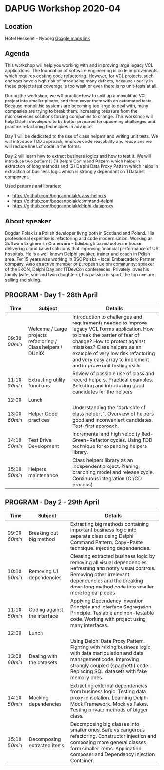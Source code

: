 ﻿# DAPUG Workshop 2020-04

## Location

Hotel Hesselet - Nyborg  [Google maps link](https://www.google.dk/maps/place/Hotel+Hesselet/@55.320175,10.8081974,17z/data=!3m1!4b1!4m8!3m7!1s0x464d3efe22ab0437:0x54d922fbc7d9d314!5m2!4m1!1i2!8m2!3d55.320175!4d10.8103861)

## Agenda

This workshop will help you working with and improving large legacy VCL applications. The foundation of software engineering is code improvements which requires existing code refactoring. However, for VCL projects, such changes have a high risk of introducing many defects, because usually in these projects test coverage is too weak or even there is no unit-tests at all.

During the workshop, we will practice how to split up a monolithic VCL project into smaller pieces, and then cover them with an automated tests. Because monolithic systems are becoming too large to deal with, many companies are trying to break them. Increasing pressure from the microservices solutions forcing companies to change. This workshop will help Delphi developers to be better prepared for upcoming challenges and practice refactoring techniques in advance.

Day 1 will be dedicated to the use of class helpers and writing unit tests. We will introduce TDD approach, improve code readability and reuse and we will reduce lines of code in the forms.

Day 2 will learn how to extract business logics and how to test it. We will introduce two patterns: (1) Delphi Command Pattern which helps in extraction of long methods and (2) Delphi Data Proxy Pattern which helps in extraction of business logic which is strongly dependant on TDataSet component.

Used patterns and libraries:
  - https://github.com/bogdanpolak/class-helpers
  - https://github.com/bogdanpolak/command-delphi
  - https://github.com/bogdanpolak/delphi-dataproxy

## About speaker

Bogdan Polak is a Polish developer living both in Scotland and Poland. His professional expertise is refactoring and code modernisation. Working as Software Engineer in Craneware - Edinburgh based software house delivering cloud based solutions that improving financial performance of US hospitals. He is a well known Delphi speaker, trainer and coach in Polish area. For 15 years was working in BSC Polska - local Embarcadero Partner company. Also an active member of European Delphi community: speaker of the EKON, Delphi Day and ITDevCon conferences. Privately loves his family (wife, son and twin daughters), his passion is sport, the top one are sailing and skiing.

## PROGRAM - Day 1 - 28th April

| Time | Subject | Details |
| --- | --- | --- |
| 09:30 *80min* | Welcome / Large projects refactoring / Class helpers / DUnitX  | Introduction to challenges and requirements needed to improve legacy VCL Forms application. How to break the barrier of fear of change? How to protect against mistakes? Class helpers as an example of very low risk refactoring and very easy array to implement and improve unit testing skills |
| 11:10 *50min* | Extracting utility functions | Review of possible use of class and record helpers. Practical examples. Selecting and introducing good candidates for the helpers |
| 12:00 | Lunch | |
| 13:00 *60min* | Helper Good practices | Understanding the “dark side of class helpers”. Overview of helpers good and inconvenient candidates. Test-first approach. |
| 14:10 *50min* | Test Drive Development | Incremental and high velocity Red-Green-Refactor cycles. Using TDD technique for expanding helpers library. |
| 15:10 *50min* | Helpers maintenance | Class helpers library as an independent project. Planing, branching model and release cycle. Continuous integration (CI/CD process). |

## PROGRAM - Day 2 - 29th April

| Time | Subject | Details |
| --- | --- | --- |
| 09:00 *60min* | Breaking out big method | Extracting big methods containing important business logic into separate class using Delphi Command Pattern. Copy-Paste technique. Injecting dependencies. |
| 10:10 *50min* | Removing UI dependencies | Cleaning extracted business logic by removing all visual dependencies. Refreshing and notify visual controls. Removing other irrelevant dependencies and the breaking down long method code into smaller more logical pieces |
| 11:10 *50min* | Coding against the interface | Applying Dependency Invention Principle and Interface Segregation Principle. Testable and non-testable code. Working with project using many interfaces. |
| 12:00 | Lunch | |
| 13:00 *60min* | Dealing with the datasets | Using Delphi Data Proxy Pattern. Fighting with mixing business logic with data manipulation and data management code. Improving strongly coupled (spaghetti) code. Replacing SQL datasets with fake memory ones. |
| 14:10 *50min* | Mocking dependencies | Extracting external dependencies from business logic. Testing data proxy in isolation. Learning Delphi Mock Framework. Mock vs Fakes. Testing private methods of bigger class. |
| 15:10 *50min* | Decomposing extracted items | Decomposing big classes into smaller ones. Safe vs dangerous refactoring. Constructor injection and composing more general classes form smaller items. Application composer and Dependency Injection Container. |
